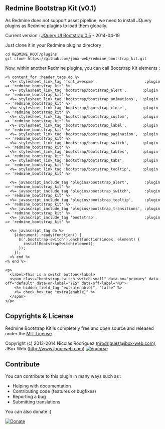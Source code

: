 ## Redmine Bootstrap Kit (v0.1)

As Redmine does not support asset pipeline, we need to install JQuery plugins as Redmine plugins to load them globally.

Current version : [JQuery UI Bootstrap 0.5](http://jquery-ui-bootstrap.github.io/jquery-ui-bootstrap/) - 2014-04-19

Just clone it in your Redmine plugins directory :

    cd REDMINE_ROOT/plugins
    git clone https://github.com/jbox-web/redmine_bootstrap_kit.git

Now, within another Redmine plugins, you can call Bootstrap Kit elements :

```
<% content_for :header_tags do %>
  <%= stylesheet_link_tag 'font_awesome',                     :plugin => 'redmine_bootstrap_kit' %>
  <%= stylesheet_link_tag 'bootstrap/bootstrap_alert',       :plugin => 'redmine_bootstrap_kit' %>
  <%= stylesheet_link_tag 'bootstrap/bootstrap_animations',  :plugin => 'redmine_bootstrap_kit' %>
  <%= stylesheet_link_tag 'bootstrap/bootstrap_close',       :plugin => 'redmine_bootstrap_kit' %>
  <%= stylesheet_link_tag 'bootstrap/bootstrap_custom',      :plugin => 'redmine_bootstrap_kit' %>
  <%= stylesheet_link_tag 'bootstrap/bootstrap_label',       :plugin => 'redmine_bootstrap_kit' %>
  <%= stylesheet_link_tag 'bootstrap/bootstrap_pagination',  :plugin => 'redmine_bootstrap_kit' %>
  <%= stylesheet_link_tag 'bootstrap/bootstrap_switch',      :plugin => 'redmine_bootstrap_kit' %>
  <%= stylesheet_link_tag 'bootstrap/bootstrap_tables',      :plugin => 'redmine_bootstrap_kit' %>
  <%= stylesheet_link_tag 'bootstrap/bootstrap_tabs',        :plugin => 'redmine_bootstrap_kit' %>
  <%= stylesheet_link_tag 'bootstrap/bootstrap_tooltip',     :plugin => 'redmine_bootstrap_kit' %>

  <%= javascript_include_tag 'plugins/bootstrap_alert',       :plugin => 'redmine_bootstrap_kit' %>
  <%= javascript_include_tag 'plugins/bootstrap_switch',      :plugin => 'redmine_bootstrap_kit' %>
  <%= javascript_include_tag 'plugins/bootstrap_tooltip',     :plugin => 'redmine_bootstrap_kit' %>
  <%= javascript_include_tag 'plugins/bootstrap_transitions', :plugin => 'redmine_bootstrap_kit' %>
  <%= javascript_include_tag 'bootstrap',                     :plugin => 'redmine_bootstrap_kit' %>

  <%= javascript_tag do %>
    $(document).ready(function() {
      $('.bootstrap-switch').each(function(index, element) {
        installBootstrapSwitch(element);
      });
    });
  <% end %>
<% end %>

<p>
  <label>This is a switch button</label>
  <span class="bootstrap-switch switch-small" data-on="primary" data-off="default" data-on-label="YES" data-off-label="NO">
    <%= hidden_field_tag "extra[enable]", "false" %>
    <%= check_box_tag "extra[enable]" %>
  </span>
</p>

```


## Copyrights & License
Redmine Bootstrap Kit is completely free and open source and released under the [MIT License](https://github.com/jbox-web/redmine_bootstrap_kit/blob/devel/LICENSE).

Copyright (c) 2013-2014 Nicolas Rodriguez (nrodriguez@jbox-web.com), JBox Web (http://www.jbox-web.com) [![endorse](https://api.coderwall.com/n-rodriguez/endorsecount.png)](https://coderwall.com/n-rodriguez)


## Contribute

You can contribute to this plugin in many ways such as :
* Helping with documentation
* Contributing code (features or bugfixes)
* Reporting a bug
* Submitting translations

You can also donate :)

[![Donate](https://www.paypalobjects.com/en_US/i/btn/btn_donate_LG.gif)](https://www.paypal.com/cgi-bin/webscr?cmd=_s-xclick&hosted_button_id=FBT7E7DAVVEEU)

